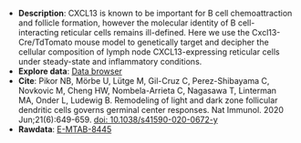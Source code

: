* **Description**:
 CXCL13 is known to be important for B cell chemoattraction and follicle formation, however the molecular identity of B cell-interacting reticular cells remains ill-defined. Here we use the Cxcl13-Cre/TdTomato mouse model to genetically target and decipher the cellular composition of lymph node CXCL13-expressing reticular cells under steady-state and inflammatory conditions.
* **Explore data**: [Data browser](http://213.167.225.152:3838/LN_GCreaction_DataBrowser/) 
* **Cite**: Pikor NB, Mörbe U, Lütge M, Gil-Cruz C, Perez-Shibayama C, Novkovic M, Cheng HW, Nombela-Arrieta C, Nagasawa T, Linterman MA, Onder L, Ludewig B. Remodeling of light and dark zone follicular dendritic cells governs germinal center responses. Nat Immunol. 2020 Jun;21(6):649-659. [doi: 10.1038/s41590-020-0672-y](https://doi.org/10.1038/s41590-020-0672-y)
* **Rawdata**: [E-MTAB-8445](https://www.ebi.ac.uk/arrayexpress/experiments/E-MTAB-8445/)